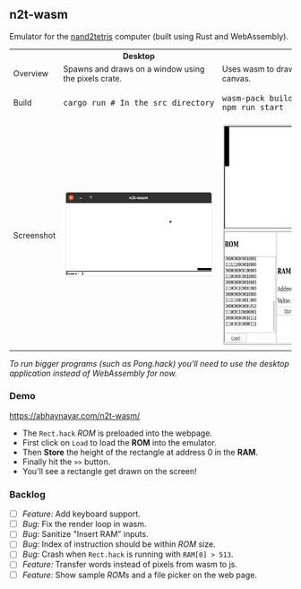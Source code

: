 ## n2t-wasm

Emulator for the [nand2tetris](https://www.nand2tetris.org/) computer (built
using Rust and WebAssembly).


<table>

<tr>
<td></td>
<th>Desktop</th>
<th>Browser</th>
</tr>

<tr>
<td>Overview</td>
<td>Spawns and draws on a window using the pixels crate.</td>
<td>Uses wasm to draw in the browser using HTML canvas.</td>
</tr>


<tr>

<td>Build</td>

<td>
<pre>
cargo run # In the src directory
</pre>
</td>

<td>

<pre>
wasm-pack build # In the src directory
npm run start   # In the www directory
</pre>

</td>
</tr>


<tr>
<td>Screenshot</td>
<td><img src="pixels-demo.png"></td>
<td><img src="wasm-demo.png" height="400px"></td>
</tr>

</table>


_To run bigger programs (such as Pong.hack) you'll need to use the desktop
application instead of WebAssembly for now._


### Demo

https://abhaynayar.com/n2t-wasm/

- The `Rect.hack` _ROM_ is preloaded into the webpage.
- First click on `Load` to load the **ROM** into the emulator.
- Then **Store** the height of the rectangle at address 0 in the **RAM**.
- Finally hit the `>>` button.
- You'll see a rectangle get drawn on the screen!




### Backlog

- [ ] _Feature:_ Add keyboard support.
- [ ] _Bug:_ Fix the render loop in wasm.
- [ ] _Bug:_ Sanitize "Insert RAM" inputs.
- [ ] _Bug:_ Index of instruction should be within _ROM_ size.
- [ ] _Bug:_ Crash when `Rect.hack` is running with `RAM[0] > 513`.
- [ ] _Feature:_ Transfer words instead of pixels from wasm to js.
- [ ] _Feature:_ Show sample _ROMs_ and a file picker on the web page.
